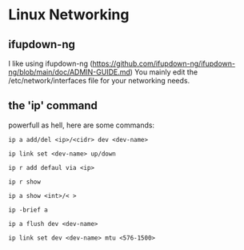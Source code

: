 # Linux Networking
## ifupdown-ng
I like using ifupdown-ng (https://github.com/ifupdown-ng/ifupdown-ng/blob/main/doc/ADMIN-GUIDE.md)
You mainly edit the /etc/network/interfaces file for your networking needs.

## the 'ip' command
powerfull as hell, here are some commands:

```
ip a add/del <ip>/<cidr> dev <dev-name>

ip link set <dev-name> up/down

ip r add defaul via <ip>

ip r show

ip a show <int>/< >

ip -brief a

ip a flush dev <dev-name>

ip link set dev <dev-name> mtu <576-1500>
```
